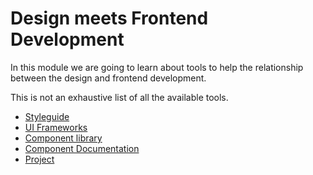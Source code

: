 # Design meets Frontend Development

In this module we are going to learn about tools to help the relationship between the design and frontend development.

This is not an exhaustive list of all the available tools.

* [Styleguide](./styleguide.md)
* [UI Frameworks](./ui-frameworks.md)
* [Component library](./component-library.md)
* [Component Documentation](./component-documentation.md)
* [Project](./project.md)
